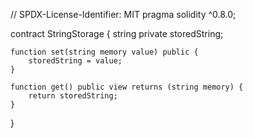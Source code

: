// SPDX-License-Identifier: MIT
pragma solidity ^0.8.0;

contract StringStorage {
    string private storedString;

    function set(string memory value) public {
        storedString = value;
    }

    function get() public view returns (string memory) {
        return storedString;
    }
}
